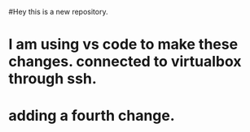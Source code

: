 #Hey this is a new repository.

# I am using vs code to make these changes. connected to virtualbox through ssh.


# adding a fourth change.


